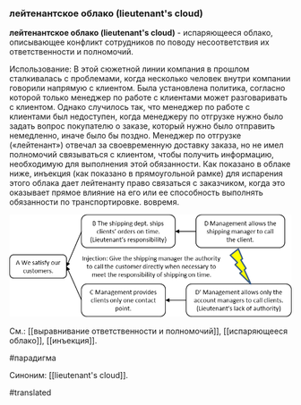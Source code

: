 ### лейтенантское облако (lieutenant\'s cloud)

**лейтенантское облако (lieutenant\'s cloud)** - испаряющееся облако, описывающее конфликт сотрудников по поводу несоответствия их ответственности и полномочий.

Использование: В этой сюжетной линии компания в прошлом сталкивалась с проблемами, когда несколько человек внутри компании говорили напрямую с клиентом. Была установлена ​​политика, согласно которой только менеджер по работе с клиентами может разговаривать с клиентом. Однако случилось так, что менеджер по работе с клиентами был недоступен, когда менеджеру по отгрузке нужно было задать вопрос покупателю о заказе, который нужно было отправить немедленно, иначе было бы поздно. Менеджер по отгрузке («лейтенант») отвечал за своевременную доставку заказа, но не имел полномочий связываться с клиентом, чтобы получить информацию, необходимую для выполнения этой обязанности. Как показано в облаке ниже, инъекция (как показано в прямоугольной рамке) для испарения этого облака дает лейтенанту право связаться с заказчиком, когда это оказывает прямое влияние на его или ее способность выполнять обязанности по транспортировке. вовремя.

![](images/image113.png)

См.: [[выравнивание ответственности и полномочий]], [[испаряющееся облако]], [[инъекция]].

#парадигма

Синоним: [[lieutenant\'s cloud]].

#translated
